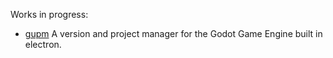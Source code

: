 Works in progress:
 - [gupm](https://github.com/FireSquid6/godot-universal-project-manager) A version and project manager for the Godot Game Engine built in electron. 